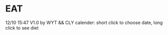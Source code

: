 EAT
===
12/10 15:47 V1.0  by WYT && CLY
calender: short click to choose date, long click to see diet
